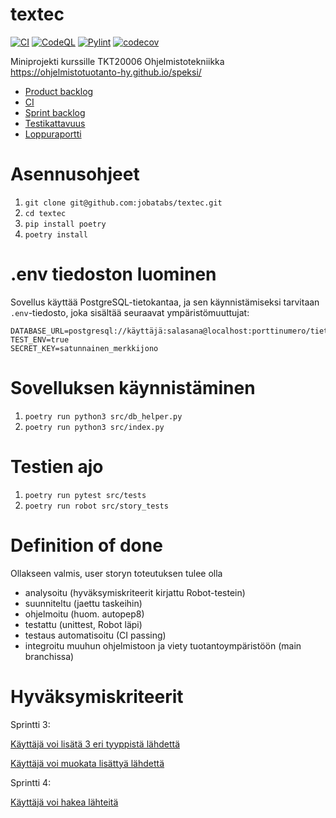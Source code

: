 # textec

[![CI](https://github.com/jobatabs/textec/actions/workflows/ci.yaml/badge.svg)](https://github.com/jobatabs/textec/actions/workflows/ci.yaml)
[![CodeQL](https://github.com/jobatabs/textec/actions/workflows/github-code-scanning/codeql/badge.svg)](https://github.com/jobatabs/textec/actions/workflows/github-code-scanning/codeql)
[![Pylint](https://github.com/jobatabs/textec/actions/workflows/pylint.yml/badge.svg)](https://github.com/jobatabs/textec/actions/workflows/pylint.yml)
[![codecov](https://codecov.io/gh/jobatabs/textec/graph/badge.svg?token=45NHI95DUL)](https://codecov.io/gh/jobatabs/textec)

Miniprojekti kurssille TKT20006 Ohjelmistotekniikka
https://ohjelmistotuotanto-hy.github.io/speksi/

- [Product backlog](https://github.com/users/jobatabs/projects/1/views/3)
- [CI](https://github.com/jobatabs/textec/actions)
- [Sprint backlog](https://docs.google.com/spreadsheets/d/1WLDSrKw92wT9KG-hiETiYCesm8fhF46Eo0MnLOWUtcI/edit?gid=0#gid=0)
- [Testikattavuus](https://codecov.io/gh/jobatabs/textec)
- [Loppuraportti](https://helsinkifi-my.sharepoint.com/:w:/g/personal/csimona_ad_helsinki_fi/EaFO0SQjd4lMtVjDzrcw0fUB3lG0fEgkyMIcnSufy9BHAg?e=dNJ7Rm)

# Asennusohjeet

1. `git clone git@github.com:jobatabs/textec.git`
2. `cd textec`
3. `pip install poetry`
4. `poetry install`

# .env tiedoston luominen

Sovellus käyttää PostgreSQL-tietokantaa, ja sen käynnistämiseksi tarvitaan `.env`-tiedosto, joka sisältää seuraavat ympäristömuuttujat:

```env
DATABASE_URL=postgresql://käyttäjä:salasana@localhost:porttinumero/tietokannan_nimi
TEST_ENV=true
SECRET_KEY=satunnainen_merkkijono
```

# Sovelluksen käynnistäminen

1. `poetry run python3 src/db_helper.py`
2. `poetry run python3 src/index.py`

# Testien ajo

1. `poetry run pytest src/tests`
2. `poetry run robot src/story_tests`

# Definition of done

Ollakseen valmis, user storyn toteutuksen tulee olla

- analysoitu (hyväksymiskriteerit kirjattu Robot-testein)
- suunniteltu (jaettu taskeihin)
- ohjelmoitu (huom. autopep8)
- testattu (unittest, Robot läpi)
- testaus automatisoitu (CI passing)
- integroitu muuhun ohjelmistoon ja viety tuotantoympäristöön (main branchissa)

# Hyväksymiskriteerit

Sprintti 3:

[Käyttäjä voi lisätä 3 eri tyyppistä lähdettä](https://github.com/jobatabs/textec/blob/main/src/story_tests/add_reference.robot)

[Käyttäjä voi muokata lisättyä lähdettä](https://github.com/jobatabs/textec/blob/main/src/story_tests/edit_reference.robot)

Sprintti 4:

[Käyttäjä voi hakea lähteitä](https://github.com/jobatabs/textec/blob/main/src/story_tests/search_reference.robot)
